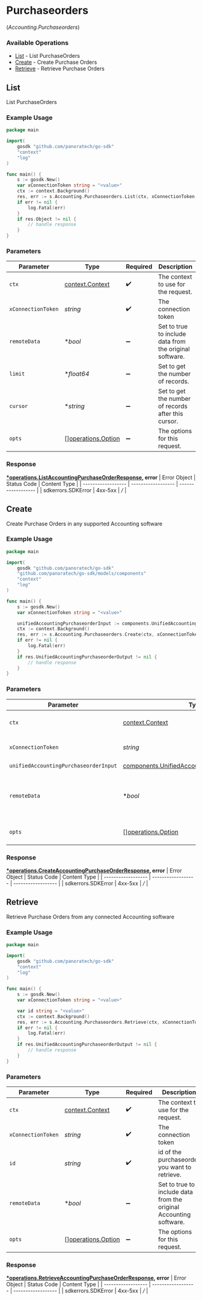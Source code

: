 # Purchaseorders
(*Accounting.Purchaseorders*)

### Available Operations

* [List](#list) - List  PurchaseOrders
* [Create](#create) - Create Purchase Orders
* [Retrieve](#retrieve) - Retrieve Purchase Orders

## List

List  PurchaseOrders

### Example Usage

```go
package main

import(
	gosdk "github.com/panoratech/go-sdk"
	"context"
	"log"
)

func main() {
    s := gosdk.New()
    var xConnectionToken string = "<value>"
    ctx := context.Background()
    res, err := s.Accounting.Purchaseorders.List(ctx, xConnectionToken, nil, nil, nil)
    if err != nil {
        log.Fatal(err)
    }
    if res.Object != nil {
        // handle response
    }
}
```

### Parameters

| Parameter                                                | Type                                                     | Required                                                 | Description                                              |
| -------------------------------------------------------- | -------------------------------------------------------- | -------------------------------------------------------- | -------------------------------------------------------- |
| `ctx`                                                    | [context.Context](https://pkg.go.dev/context#Context)    | :heavy_check_mark:                                       | The context to use for the request.                      |
| `xConnectionToken`                                       | *string*                                                 | :heavy_check_mark:                                       | The connection token                                     |
| `remoteData`                                             | **bool*                                                  | :heavy_minus_sign:                                       | Set to true to include data from the original software.  |
| `limit`                                                  | **float64*                                               | :heavy_minus_sign:                                       | Set to get the number of records.                        |
| `cursor`                                                 | **string*                                                | :heavy_minus_sign:                                       | Set to get the number of records after this cursor.      |
| `opts`                                                   | [][operations.Option](../../models/operations/option.md) | :heavy_minus_sign:                                       | The options for this request.                            |


### Response

**[*operations.ListAccountingPurchaseOrderResponse](../../models/operations/listaccountingpurchaseorderresponse.md), error**
| Error Object       | Status Code        | Content Type       |
| ------------------ | ------------------ | ------------------ |
| sdkerrors.SDKError | 4xx-5xx            | */*                |

## Create

Create Purchase Orders in any supported Accounting software

### Example Usage

```go
package main

import(
	gosdk "github.com/panoratech/go-sdk"
	"github.com/panoratech/go-sdk/models/components"
	"context"
	"log"
)

func main() {
    s := gosdk.New()
    var xConnectionToken string = "<value>"

    unifiedAccountingPurchaseorderInput := components.UnifiedAccountingPurchaseorderInput{}
    ctx := context.Background()
    res, err := s.Accounting.Purchaseorders.Create(ctx, xConnectionToken, unifiedAccountingPurchaseorderInput, nil)
    if err != nil {
        log.Fatal(err)
    }
    if res.UnifiedAccountingPurchaseorderOutput != nil {
        // handle response
    }
}
```

### Parameters

| Parameter                                                                                                        | Type                                                                                                             | Required                                                                                                         | Description                                                                                                      |
| ---------------------------------------------------------------------------------------------------------------- | ---------------------------------------------------------------------------------------------------------------- | ---------------------------------------------------------------------------------------------------------------- | ---------------------------------------------------------------------------------------------------------------- |
| `ctx`                                                                                                            | [context.Context](https://pkg.go.dev/context#Context)                                                            | :heavy_check_mark:                                                                                               | The context to use for the request.                                                                              |
| `xConnectionToken`                                                                                               | *string*                                                                                                         | :heavy_check_mark:                                                                                               | The connection token                                                                                             |
| `unifiedAccountingPurchaseorderInput`                                                                            | [components.UnifiedAccountingPurchaseorderInput](../../models/components/unifiedaccountingpurchaseorderinput.md) | :heavy_check_mark:                                                                                               | N/A                                                                                                              |
| `remoteData`                                                                                                     | **bool*                                                                                                          | :heavy_minus_sign:                                                                                               | Set to true to include data from the original Accounting software.                                               |
| `opts`                                                                                                           | [][operations.Option](../../models/operations/option.md)                                                         | :heavy_minus_sign:                                                                                               | The options for this request.                                                                                    |


### Response

**[*operations.CreateAccountingPurchaseOrderResponse](../../models/operations/createaccountingpurchaseorderresponse.md), error**
| Error Object       | Status Code        | Content Type       |
| ------------------ | ------------------ | ------------------ |
| sdkerrors.SDKError | 4xx-5xx            | */*                |

## Retrieve

Retrieve Purchase Orders from any connected Accounting software

### Example Usage

```go
package main

import(
	gosdk "github.com/panoratech/go-sdk"
	"context"
	"log"
)

func main() {
    s := gosdk.New()
    var xConnectionToken string = "<value>"

    var id string = "<value>"
    ctx := context.Background()
    res, err := s.Accounting.Purchaseorders.Retrieve(ctx, xConnectionToken, id, nil)
    if err != nil {
        log.Fatal(err)
    }
    if res.UnifiedAccountingPurchaseorderOutput != nil {
        // handle response
    }
}
```

### Parameters

| Parameter                                                          | Type                                                               | Required                                                           | Description                                                        |
| ------------------------------------------------------------------ | ------------------------------------------------------------------ | ------------------------------------------------------------------ | ------------------------------------------------------------------ |
| `ctx`                                                              | [context.Context](https://pkg.go.dev/context#Context)              | :heavy_check_mark:                                                 | The context to use for the request.                                |
| `xConnectionToken`                                                 | *string*                                                           | :heavy_check_mark:                                                 | The connection token                                               |
| `id`                                                               | *string*                                                           | :heavy_check_mark:                                                 | id of the purchaseorder you want to retrieve.                      |
| `remoteData`                                                       | **bool*                                                            | :heavy_minus_sign:                                                 | Set to true to include data from the original Accounting software. |
| `opts`                                                             | [][operations.Option](../../models/operations/option.md)           | :heavy_minus_sign:                                                 | The options for this request.                                      |


### Response

**[*operations.RetrieveAccountingPurchaseOrderResponse](../../models/operations/retrieveaccountingpurchaseorderresponse.md), error**
| Error Object       | Status Code        | Content Type       |
| ------------------ | ------------------ | ------------------ |
| sdkerrors.SDKError | 4xx-5xx            | */*                |
